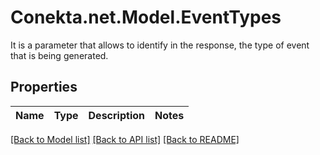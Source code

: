 # Conekta.net.Model.EventTypes
It is a parameter that allows to identify in the response, the type of event that is being generated.

## Properties

Name | Type | Description | Notes
------------ | ------------- | ------------- | -------------

[[Back to Model list]](../README.md#documentation-for-models) [[Back to API list]](../README.md#documentation-for-api-endpoints) [[Back to README]](../README.md)

